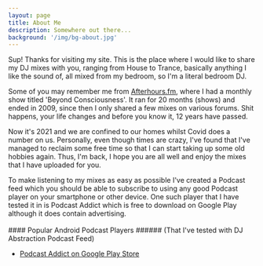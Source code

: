 ```yaml
---
layout: page
title: About Me
description: Somewhere out there...
background: '/img/bg-about.jpg'
---
```


Sup! Thanks for visiting my site. This is the place where I would like to share my DJ mixes with you, ranging from House to Trance, basically anything I like the sound of, all mixed from my bedroom, so I'm a literal bedroom DJ.

Some of you may remember me from [Afterhours.fm](http://ah.fm), where I had a monthly show titled 'Beyond Consciousness'. It ran for 20 months (shows) and ended in 2009, since then I only shared a few mixes on various forums. Shit happens, your life changes and before you know it, 12 years have passed.

Now it's 2021 and we are confined to our homes whilst Covid does a number on us. Personally, even though times are crazy, I've found that I've managed to reclaim some free time so that I can start taking up some old hobbies again. Thus, I'm back, I hope you are all well and enjoy the mixes that I have uploaded for you.

<div class="alert alert-success" role="alert">
  To make listening to my mixes as easy as possible I've created a Podcast feed which you should be able to subscribe to using any good Podcast player on your smartphone or other device.  One such player that I have tested it in is Podcast Addict which is free to download on Google Play although it does contain advertising.
</div>

<br/>
#### Popular Android Podcast Players
###### (That I've tested with DJ Abstraction Podcast Feed)

* [Podcast Addict on Google Play Store](https://play.google.com/store/apps/details?id=com.bambuna.podcastaddict&hl=en_GB&gl=US)